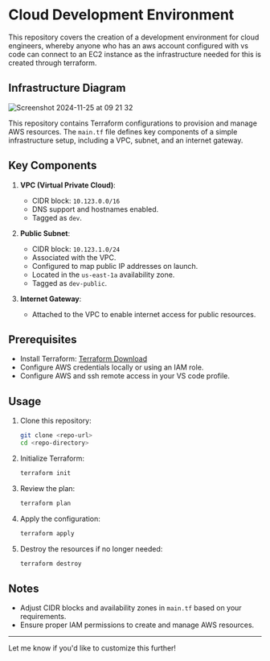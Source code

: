 # Cloud Development Environment

This repository covers the creation of a development environment for cloud engineers, whereby anyone who has an aws account configured with vs code can connect to an EC2 instance as the infrastructure needed for this is created through terraform.

## Infrastructure Diagram

![Screenshot 2024-11-25 at 09 21 32](https://github.com/user-attachments/assets/b49df984-1852-4371-a8ea-b2f387e37c58)


This repository contains Terraform configurations to provision and manage AWS resources. The `main.tf` file defines key components of a simple infrastructure setup, including a VPC, subnet, and an internet gateway.

## Key Components

1. **VPC (Virtual Private Cloud)**:
   - CIDR block: `10.123.0.0/16`
   - DNS support and hostnames enabled.
   - Tagged as `dev`.

2. **Public Subnet**:
   - CIDR block: `10.123.1.0/24`
   - Associated with the VPC.
   - Configured to map public IP addresses on launch.
   - Located in the `us-east-1a` availability zone.
   - Tagged as `dev-public`.

3. **Internet Gateway**:
   - Attached to the VPC to enable internet access for public resources.

## Prerequisites

- Install Terraform: [Terraform Download](https://www.terraform.io/downloads)
- Configure AWS credentials locally or using an IAM role.
- Configure AWS and ssh remote access in your VS code profile.

## Usage

1. Clone this repository:
   ```bash
   git clone <repo-url>
   cd <repo-directory>
   ```

2. Initialize Terraform:
   ```bash
   terraform init
   ```

3. Review the plan:
   ```bash
   terraform plan
   ```

4. Apply the configuration:
   ```bash
   terraform apply
   ```

5. Destroy the resources if no longer needed:
   ```bash
   terraform destroy
   ```

## Notes

- Adjust CIDR blocks and availability zones in `main.tf` based on your requirements.
- Ensure proper IAM permissions to create and manage AWS resources.

---

Let me know if you'd like to customize this further!
